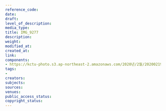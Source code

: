 ```yaml
---
reference_code: 
date: 
draft: 
level_of_description: 
media_type: 
title: IMG_9277
description: 
weight: 
modified_at: 
created_at: 
link: 
components:
- https://kctu-photo.s3.ap-northeast-2.amazonaws.com/2020년/2월/20200219_양대노총+특별연장근로+확대+철회+기자회견/IMG_9277.jpg
tags:
- 
creators: 
subjects: 
sources: 
venues: 
public_access_status: 
copyright_status: 
---
```

